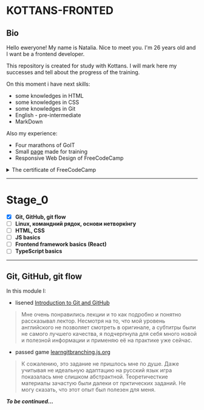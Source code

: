# KOTTANS-FRONTED
## Bio
Hello eweryone! My name is Natalia. Nice to meet you. I'm 26 years old and I want be a frontend developer. 

This repository is created for study with Kottans. I will mark here my successes and tell about the progress of the training.

On this moment i have next skills:

* some knowledges in HTML
* some knowledges in CSS
* some knowledges in Git
* English - pre-intermediate
* MarkDown

Also my experience:

* Four marathons of GoIT
* Small [page](https://natalia-artsiukh.github.io/Portfolio/) made for training
* Responsive Web Design of FreeCodeCamp
 <details>
  <summary>The certificate of FreeCodeCamp</summary>
 <img src="https://github.com/natalia-artsiukh/kottans-frontend/blob/main/certifies.png">
</details>

___
# Stage_0

 - [x] **Git, GitHub, git flow**
 - [ ] **Linux, командний рядок, основи нетворкінгу**
 - [ ] **HTML, CSS**
 - [ ] **JS basics**
 - [ ] **Frontend framework basics (React)**
 - [ ] **TypeScript basics**

___
## Git, GitHub, git flow 
In this module I:
* lisened [Introduction to Git and GitHub](https://www.coursera.org/learn/introduction-git-github)

>Мне очень понравились лекции и то как подробно и понятно рассказывал лектор. Несмотря на то, что мой уровень английского не позволяет смотреть в оригинале, а субтитры были не самого лучшего качества, я подчерпнула для себя много новой и полезной информации и применяю её на практике уже сейчас.

* passed game [learngitbranching.js.org](https://learngitbranching.js.org/?locale=ru_RU)

>К сожалению, это задание не пришлось мне по душе. Даже учитывая не идеальную адаптацию на русский язык игра показалась мне слишком абстрактной. Теоретичесткие материалы зачастую были далеки от прктических заданий. Не могу сказать, что этот опыт был полезен для меня.


***To be continued...***





